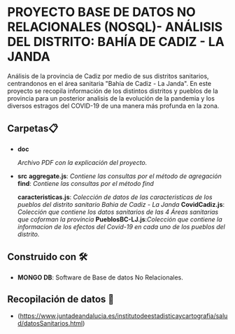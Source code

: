 # PROYECTO BASE DE DATOS NO RELACIONALES (NOSQL)- ANÁLISIS DEL DISTRITO: BAHÍA DE CADIZ - LA JANDA

Análisis de la provincia de Cadiz por medio de sus distritos sanitarios, centrandonos en el área sanitaria "Bahía de Cadiz - La Janda".
En este proyecto se recopila información de los distintos distritos y pueblos de la provincia para un posterior analisis de la evolución de la 
pandemia y los diversos estragos del COVID-19 de una manera más profunda en la zona.

## Carpetas📋

* **doc**

    _Archivo PDF con la explicación del proyecto._ 


* **src**
    **aggregate.js**: _Contiene las consultas por el método de agregación_
    **find**: _Contiene las consultas por el método find_

    **caracteristicas.js**: _Colección de datos de las caracteristicas de los pueblos del distrito sanitario Bahia de Cadiz - La Janda_
    **CovidCadiz.js**: _Colección que contiene los datos sanitarios de las 4 Áreas sanitarias que coforman la provincia_
    **PueblosBC-LJ.js**:_Colección que contiene la informacion de los efectos del Covid-19 en cada uno de los pueblos del distrito._

## Construido con 🛠️

* **MONGO DB**: Software de Base de datos No Relacionales.

## Recopilación de datos 📖

* (https://www.juntadeandalucia.es/institutodeestadisticaycartografia/salud/datosSanitarios.html)
